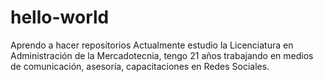 # hello-world
Aprendo a hacer repositorios
Actualmente estudio la Licenciatura en Administración de la Mercadotecnia, tengo 21 años trabajando en medios de comunicación, asesoría, capacitaciones en Redes Sociales. 
